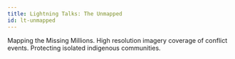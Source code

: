 ```yaml
---
title: Lightning Talks: The Unmapped
id: lt-unmapped
---
```

Mapping the Missing Millions.
High resolution imagery coverage of conflict events.
Protecting isolated indigenous communities.
